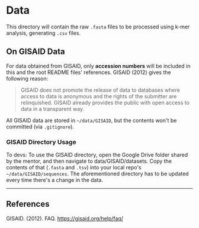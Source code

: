 # Data
This directory will contain the raw `.fasta` files to be processed using k-mer analysis, generating `.csv` files.

## On GISAID Data
For data obtained from GISAID, only **accession numbers** will be included in this and the root README files' references. GISAID (2012) gives the following reason:

> GISAID does not promote the release of data to databases where access to data is anonymous and the rights of the submitter are relinquished.  GISAID already provides the public with open access to data in a transparent way.

All GISAID data are stored in `~/data/GISAID`, but the contents won't be committed (via `.gitignore`).

### GISAID Directory Usage
To devs: To use the GISAID directory, open the Google Drive folder shared by the mentor, and then navigate to data/GISAID/datasets. Copy the contents of that (`.fasta` and `.tsv`) into your local repo's `~/data/GISAID/sequences`. The aforementioned directory has to be updated every time there's a change in the data.

---
## References
GISAID. (2012). FAQ. https://gisaid.org/help/faq/
